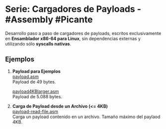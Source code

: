 # Serie: Cargadores de Payloads - #Assembly #Picante

Desarrollo paso a paso de cargadores de payloads, escritos exclusivamente en **Ensamblador x86-64 para Linux**, sin dependencias externas y utilizando sólo **syscalls nativas**.

## Ejemplos

1. **Payload para Ejemplos**  
   [payload.asm](https://github.com/Pithase/asm-payloads-loaders/blob/main/payload.asm)  
   Payload de 49 bytes.
   
   [payload4KBlarger.asm](https://github.com/Pithase/asm-payloads-loaders/blob/main/payload4KBlarger.asm)  
   Payload de 5.088 bytes.

3. **Carga de Payload desde un Archivo (<= 4KB)**  
   [payload-read-file.asm](https://github.com/Pithase/asm-payloads-loaders/blob/main/payload-read-file.asm)  
   Carga un payload contenido en un archivo. Tamaño máximo del paylaod 4KB.
